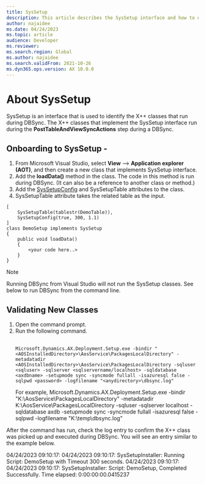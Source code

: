 ```yaml
---
title: SysSetup
description: This article describes the SysSetup interface and how to onboard classes to use it.
author: najaidee
ms.date: 04/24/2023
ms.topic: article
audience: Developer
ms.reviewer: 
ms.search.region: Global
ms.author: najaidee
ms.search.validFrom: 2021-10-26
ms.dyn365.ops.version: AX 10.0.0
---
```


# About SysSetup

SysSetup is an interface that is used to identify the X++ classes that run during DBSync. The X++ classes that implement the SysSetup interface run during the **PostTableAndViewSyncActions** step during a DBSync. 

## Onboarding to SysSetup - 
1. From Microsoft Visual Studio, select **View** --> **Application explorer (AOT)**, and then create a new class that implements SysSetup interface. 
2. Add the **loadData()** method in the class. The code in this method is run during DBSync. (It can also be a reference to another class or method.)
3. Add the [SysSetupConfig](../../dev-itpro/dev-tools/syssetupconfigattribute.md) and SysSetupTable attributes to the class. 
4. SysSetupTable attribute takes the related table as the input. 

```xpp
[
    SysSetupTable(tablestr(DemoTable)),
    SysSetupConfig(true, 300, 1.1)
]
class DemoSetup implements SysSetup
{
    public void loadData()
    {
        <your code here..>
    }
}
```

> [!Note]
> Running DBSync from Visual Studio will not run the SysSetup classes. See below to run DBSync from the command line. 

## Validating New Classes

1. Open the command prompt. 
1. Run the following command.</br> 
   </br>
   ``` 
   Microsoft.Dynamics.AX.Deployment.Setup.exe -bindir "<AOSInstalledDirectory>\AosService\PackagesLocalDirectory" -metadatadir <AOSInstalledDirectory>\AosService\PackagesLocalDirectory -sqluser <sqluser> -sqlserver <sqlservername/localhost> -sqldatabase <axdbname> -setupmode sync -syncmode fullall -isazuresql false -sqlpwd <password> -logfilename "<anydirectory>\dbsync.log"
   ```
   For example, Microsoft.Dynamics.AX.Deployment.Setup.exe -bindir "K:\AosService\PackagesLocalDirectory" -metadatadir K:\AosService\PackagesLocalDirectory -sqluser <sqluser> -sqlserver localhost -sqldatabase axdb -setupmode sync -syncmode fullall -isazuresql false -sqlpwd <password> -logfilename "K:\temp\dbsync.log"
   
After the command has run, check the log entry to confirm the X++ class was picked up and executed during DBSync. You will see an entry similar to the example below.

04/24/2023 09:10:17: 04/24/2023 09:10:17: SysSetupInstaller: Running Script: DemoSetup with Timeout 300 seconds.
04/24/2023 09:10:17: 04/24/2023 09:10:17: SysSetupInstaller: Script: DemoSetup, Completed Successfully. Time elapsed: 0:00:00:00.0415237

